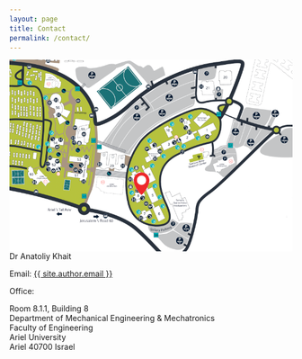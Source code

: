 ```yaml
---
layout: page
title: Contact
permalink: /contact/
---
```


<img style="padding-right: 50px; float: left;" width="600px"
     alt="Campus Map"
     src="/img/Ariel_map.png">

Dr Anatoliy Khait

Email: <a class="u-email" href="mailto:{{ site.author.email }}">{{ site.author.email }}</a>

Office: 

Room 8.1.1, Building 8<br>
Department of Mechanical Engineering & Mechatronics<br>
Faculty of Engineering<br>
Ariel University<br>
Ariel 40700 Israel 